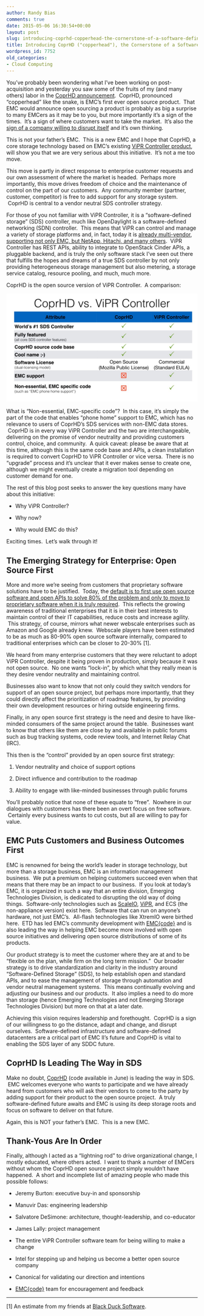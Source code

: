 ```yaml
---
author: Randy Bias
comments: true
date: 2015-05-06 16:30:54+00:00
layout: post
slug: introducing-coprhd-copperhead-the-cornerstone-of-a-software-defined-future
title: Introducing CoprHD ("copperhead"), the Cornerstone of a Software-Defined Future
wordpress_id: 7752
old_categories:
- Cloud Computing
---
```





You’ve probably been wondering what I’ve been working on post-acquisition and yesterday you saw some of the fruits of my (and many others) labor in the [CoprHD announcement](https://pulseblog.emc.com/2015/05/05/meet-project-coprhd-emc-delves-deeper-into-open-source/).  CoprHD, pronounced “copperhead” like the snake, is EMC’s first ever open source product.  That EMC would announce open sourcing a product is probably as big a surprise to many EMCers as it may be to you, but more importantly it’s a sign of the times.  It’s a sign of where customers want to take the market.  It’s also the [sign of a company willing to disrupt itself](http://www.cloudscaling.com/blog/cloud-computing/an-openstack-dream-team/) and it’s own thinking.




This is not your father’s EMC.  This is a new EMC and I hope that CoprHD, a core storage technology based on EMC’s existing [ViPR Controller product](https://www.emc.com/products/storage/software-defined-storage/vipr-controller.htm), will show you that we are very serious about this initiative.  It’s not a me too move.




This move is partly in direct response to enterprise customer requests and our own assessment of where the market is headed.  Perhaps more importantly, this move drives freedom of choice and the maintenance of control on the part of our customers.  Any community member (partner, customer, competitor) is free to add support for any storage system.  CoprHD is central to a vendor neutral SDS controller strategy.




For those of you not familiar with ViPR Controller, it is a “software-defined storage” (SDS) controller, much like OpenDaylight is a software-defined networking (SDN) controller.  This means that ViPR can control and manage a variety of storage platforms and, in fact, today it is [already multi-vendor, supporting not only EMC, but NetApp, Hitachi, and many others](/assets/pdf/h11750-emc-vipr-software-defined-storage-ds.pdf).  ViPR Controller has REST APIs, ability to integrate to OpenStack Cinder APIs, a pluggable backend, and is truly the only software stack I’ve seen out there that fulfills the hopes and dreams of a true SDS controller by not only providing heterogeneous storage management but also metering, a storage service catalog, resource pooling, and much, much more.




CoprHD is the open source version of ViPR Controller.  A comparison:




[![Comparing CoprHD vs ViPR Controller.001](/assets/media/2015/05/Comparing-CoprHD-vs-ViPR-Controller.001-1024x576.jpg)](/assets/media/2015/05/Comparing-CoprHD-vs-ViPR-Controller.001.jpg)




What is “Non-essential, EMC-specific code”?  In this case, it’s simply the part of the code that enables “phone home” support to EMC, which has no relevance to users of CoprHD’s SDS services with non-EMC data stores.  CoprHD is in every way ViPR Controller and the two are interchangeable, delivering on the promise of vendor neutrality and providing customers control, choice, and community.  A quick caveat: please be aware that at this time, although this is the same code base and APIs, a clean installation is required to convert CoprHD to ViPR Controller or vice versa.  There is no “upgrade” process and it’s unclear that it ever makes sense to create one, although we might eventually create a migration tool depending on customer demand for one.




The rest of this blog post seeks to answer the key questions many have about this initiative:





	
  * Why ViPR Controller?

	
  * Why now?

	
  * Why would EMC do this?




Exciting times.  Let’s walk through it!




## The Emerging Strategy for Enterprise: Open Source First




More and more we’re seeing from customers that proprietary software solutions have to be justified.  Today, the [default is to first use open source software and open APIs to solve 80% of the problem and only to move to proprietary software when it is truly required](https://reflectionsblog.emc.com/2015/04/open-source-first-strategy/).  This reflects the growing awareness of traditional enterprises that it is in their best interests to maintain control of their IT capabilities, reduce costs and increase agility.  This strategy, of course, mirrors what newer webscale enterprises such as Amazon and Google already knew.  Webscale players have been estimated to be as much as 80-90% open source software internally, compared to traditional enterprises which can be closer to 20-30% [1].




We heard from many enterprise customers that they were reluctant to adopt ViPR Controller, despite it being proven in production, simply because it was not open source.  No one wants “lock-in”, by which what they really mean is they desire vendor neutrality and maintaining control.




Businesses also want to know that not only could they switch vendors for support of an open source project, but perhaps more importantly, that they could directly affect the prioritization of roadmap features, by providing their own development resources or hiring outside engineering firms.




Finally, in any open source first strategy is the need and desire to have like-minded consumers of the same project around the table.  Businesses want to know that others like them are close by and available in public forums such as bug tracking systems, code review tools, and Internet Relay Chat (IRC).




This then is the “control” provided by an open source first strategy:





	
  1. Vendor neutrality and choice of support options

	
  2. Direct influence and contribution to the roadmap

	
  3. Ability to engage with like-minded businesses through public forums




You’ll probably notice that none of these equate to “free”.  Nowhere in our dialogues with customers has there been an overt focus on free software.  Certainly every business wants to cut costs, but all are willing to pay for value.




## EMC Puts Customers and Business Outcomes First




EMC is renowned for being the world’s leader in storage technology, but more than a storage business, EMC is an information management business.  We put a premium on helping customers succeed even when that means that there may be an impact to our business.  If you look at today’s EMC, it is organized in such a way that an entire division, Emerging Technologies Division, is dedicated to disrupting the old way of doing things.  Software-only technologies such as [ScaleIO](http://www.emc.com/storage/scaleio/index.htm), [ViPR](http://www.emc.com/vipr), and ECS (the non-appliance version) exist here.  Software that can run on anyone’s hardware, not just EMC’s.  All-flash technologies like XtremIO were birthed here.  ETD has led EMC’s community development with [EMC{code}](http://www.emccode.com) and is also leading the way in helping EMC become more involved with open source initiatives and delivering open source distributions of some of its products.




Our product strategy is to meet the customer where they are at and to be “flexible on the plan, while firm on the long term mission.”  Our broader strategy is to drive standardization and clarity in the industry around “Software-Defined Storage” (SDS), to help establish open and standard APIs, and to ease the management of storage through automation and vendor neutral management systems.  This means continually evolving and adjusting our business and our products.  It also implies a need to do more than storage (hence Emerging Technologies and not Emerging Storage Technologies Division) but more on that at a later date.




Achieving this vision requires leadership and forethought.  CoprHD is a sign of our willingness to go the distance, adapt and change, and disrupt ourselves.  Software-defined infrastructure and software-defined datacenters are a critical part of EMC II’s future and CoprHD is vital to enabling the SDS layer of any SDDC future.




## CoprHD Is Leading The Way in SDS




Make no doubt, [CoprHD](http://coprhd.github.io) (code available in June) is leading the way in SDS.  EMC welcomes everyone who wants to participate and we have already heard from customers who will ask their vendors to come to the party by adding support for their product to the open source project.  A truly software-defined future awaits and EMC is using its deep storage roots and focus on software to deliver on that future.




Again, this is NOT your father’s EMC.  This is a new EMC.




## Thank-Yous Are In Order




Finally, although I acted as a “lightning rod” to drive organizational change, I mostly educated, where others acted.  I want to thank a number of EMCers without whom the CoprHD open source project simply wouldn’t have happened.  A short and incomplete list of amazing people who made this possible follows:





	
  * Jeremy Burton: executive buy-in and sponsorship

	
  * Manuvir Das: engineering leadership

	
  * Salvatore DeSimone: architecture, thought-leadership, and co-educator

	
  * James Lally: project management

	
  * The entire ViPR Controller software team for being willing to make a change

	
  * Intel for stepping up and helping us become a better open source company

	
  * Canonical for validating our direction and intentions

	
  * [EMC{code}](http://emccode.github.io) team for encouragement and feedback







* * *




[1] An estimate from my friends at [Black Duck Software](https://www.blackducksoftware.com/).




